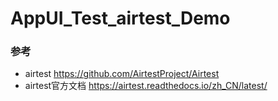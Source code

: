 # AppUI_Test_airtest_Demo
### 参考

- airtest https://github.com/AirtestProject/Airtest
- airtest官方文档 https://airtest.readthedocs.io/zh_CN/latest/